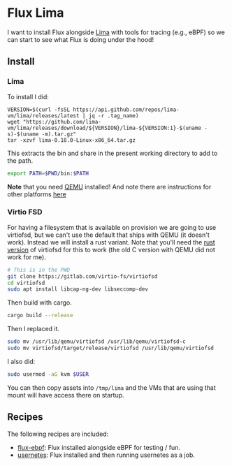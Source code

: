 # Flux Lima

I want to install Flux alongside [Lima](https://lima-vm.io) with tools for tracing (e.g., eBPF) so we can start to see what Flux is doing under the hood!

## Install

### Lima

To install I did:

```console
VERSION=$(curl -fsSL https://api.github.com/repos/lima-vm/lima/releases/latest | jq -r .tag_name)
wget "https://github.com/lima-vm/lima/releases/download/${VERSION}/lima-${VERSION:1}-$(uname -s)-$(uname -m).tar.gz"
tar -xzvf lima-0.18.0-Linux-x86_64.tar.gz
```

This extracts the bin and share in the present working directory to add to the path.

```bash
export PATH=$PWD/bin:$PATH
```

**Note** that you need [QEMU](https://itsfoss.com/qemu-ubuntu/) installed!
And note there are instructions for other platforms [here](https://lima-vm.io/docs/installation/)

### Virtio FSD

For having a filesystem that is available on provision we are going to use virtiofsd, but we can't use the default that ships with QEMU (it doesn't work). Instead we will install a rust variant. Note that you'll need the [rust version](https://gitlab.com/virtio-fs/virtiofsd) of virtiofsd for this to work (the old C version with QEMU did not work for me). 

```bash
# This is in the PWD
git clone https://gitlab.com/virtio-fs/virtiofsd 
cd virtiofsd 
sudo apt install libcap-ng-dev libseccomp-dev
```

Then build with cargo.

```bash
cargo build --release
```

Then I replaced it.

```bash
sudo mv /usr/lib/qemu/virtiofsd /usr/lib/qemu/virtiofsd-c
sudo mv virtiofsd/target/release/virtiofsd /usr/lib/qemu/virtiofsd
```

I also did:

```bash
sudo usermod -aG kvm $USER
```

You can then copy assets into `/tmp/lima` and the VMs that are using that mount will have access there on
startup.


## Recipes

The following recipes are included:

 - [flux-ebpf](flux-ebpf): Flux installed alongside eBPF for testing / fun.
 - [usernetes](usernetes): Flux installed and then running usernetes as a job.
